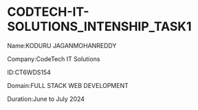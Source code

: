 # CODTECH-IT-SOLUTIONS_INTENSHIP_TASK1
Name:KODURU JAGANMOHANREDDY

Company:CodeTech IT Solutions

ID:CT6WDS154
 
Domain:FULL STACK WEB DEVELOPMENT

Duration:June to July 2024
